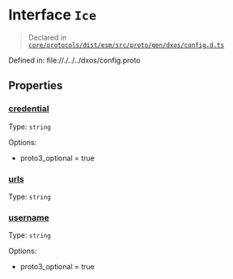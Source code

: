 # Interface `Ice`
> Declared in [`core/protocols/dist/esm/src/proto/gen/dxos/config.d.ts`]()

Defined in:
   file://./../../dxos/config.proto
## Properties
### [credential]()
Type: <code>string</code>

Options:
  - proto3_optional = true

### [urls]()
Type: <code>string</code>



### [username]()
Type: <code>string</code>

Options:
  - proto3_optional = true

    